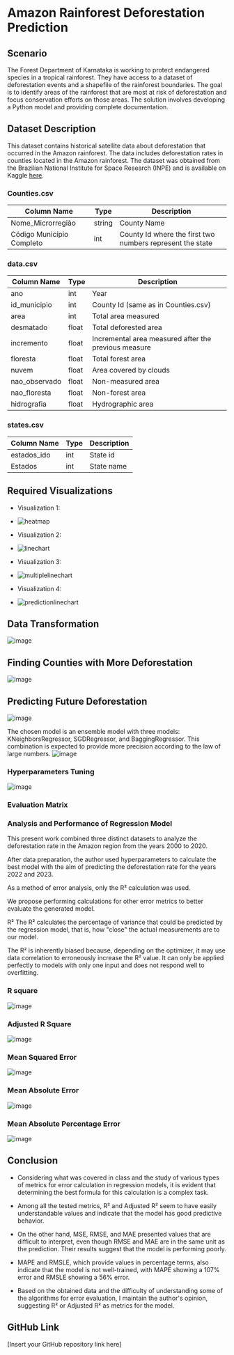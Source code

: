 # Amazon Rainforest Deforestation Prediction

## Scenario

The Forest Department of Karnataka is working to protect endangered species in a tropical rainforest. They have access to a dataset of deforestation events and a shapefile of the rainforest boundaries. The goal is to identify areas of the rainforest that are most at risk of deforestation and focus conservation efforts on those areas. The solution involves developing a Python model and providing complete documentation.

## Dataset Description

This dataset contains historical satellite data about deforestation that occurred in the Amazon rainforest. The data includes deforestation rates in counties located in the Amazon rainforest. The dataset was obtained from the Brazilian National Institute for Space Research (INPE) and is available on Kaggle [here](https://www.kaggle.com/datasets/diegosilvadefrana/brazilian-deforestation-from-2000-to-2021).

### Counties.csv

| Column Name               | Type  | Description                                               |
| ------------------------- | ----- | --------------------------------------------------------- |
| Nome_Microrregião         | string| County Name                                               |
| Código Município Completo | int   | County Id where the first two numbers represent the state |

### data.csv

| Column Name   | Type   | Description                                            |
| --------------| ------ | ------------------------------------------------------ |
| ano           | int    | Year                                                   |
| id_municipio  | int    | County Id (same as in Counties.csv)                    |
| area          | int    | Total area measured                                    |
| desmatado     | float  | Total deforested area                                  |
| incremento    | float  | Incremental area measured after the previous measure   |
| floresta      | float  | Total forest area                                      |
| nuvem         | float  | Area covered by clouds                                 |
| nao_observado | float  | Non-measured area                                      |
| nao_floresta  | float  | Non-forest area                                        |
| hidrografia   | float  | Hydrographic area                                      |

### states.csv

| Column Name | Type | Description   |
| ------------| ---- | ------------- |
| estados_ido | int  | State id      |
| Estados     | int  | State name    |

## Required Visualizations

- Visualization 1:
- ![heatmap](https://github.com/AbhishekGit23/National-Remote-Sensing-Centre-Internship/assets/123490715/175e3535-dc6c-4603-a855-531600a9af5d)

- Visualization 2:
- ![linechart](https://github.com/AbhishekGit23/National-Remote-Sensing-Centre-Internship/assets/123490715/6c38df5b-1302-4c02-87a5-40929ec7c461)

- Visualization 3:
- ![multiplelinechart](https://github.com/AbhishekGit23/National-Remote-Sensing-Centre-Internship/assets/123490715/6f1a9d35-2a0d-4ccf-b307-4644ce570b62)

- Visualization 4:
- ![predictionlinechart](https://github.com/AbhishekGit23/National-Remote-Sensing-Centre-Internship/assets/123490715/fbd9c954-3d73-4969-8a31-d8672ec46557)


## Data Transformation
![image](https://github.com/AbhishekGit23/National-Remote-Sensing-Centre-Internship/assets/123490715/390c3896-233a-4a85-8fcb-d714909165da)


## Finding Counties with More Deforestation
![image](https://github.com/AbhishekGit23/National-Remote-Sensing-Centre-Internship/assets/123490715/1e8d9af2-6147-4d9e-a547-8b2c7633e1ef)


## Predicting Future Deforestation
![image](https://github.com/AbhishekGit23/National-Remote-Sensing-Centre-Internship/assets/123490715/b05ee21c-41df-47c4-89c4-ed171c33c0a3)

The chosen model is an ensemble model with three models: KNeighborsRegressor, SGDRegressor, and BaggingRegressor. This combination is expected to provide more precision according to the law of large numbers.
![image](https://github.com/AbhishekGit23/National-Remote-Sensing-Centre-Internship/assets/123490715/d68f249a-580f-44a0-ae56-b1bd3d5f1eea)

### Hyperparameters Tuning

![image](https://github.com/AbhishekGit23/National-Remote-Sensing-Centre-Internship/assets/123490715/709c3198-975f-4c83-9d30-e4ad7fc66ec9)


### Evaluation Matrix
### Analysis and Performance of Regression Model
This present work combined three distinct datasets to analyze the deforestation rate in the Amazon region from the years 2000 to 2020.

After data preparation, the author used hyperparameters to calculate the best model with the aim of predicting the deforestation rate for the years 2022 and 2023.

As a method of error analysis, only the R² calculation was used.

We propose performing calculations for other error metrics to better evaluate the generated model.

R² The R² calculates the percentage of variance that could be predicted by the regression model, that is, how "close" the actual measurements are to our model.

The R² is inherently biased because, depending on the optimizer, it may use data correlation to erroneously increase the R² value. It can only be applied perfectly to models with only one input and does not respond well to overfitting.
### R square 
![image](https://github.com/AbhishekGit23/National-Remote-Sensing-Centre-Internship/assets/123490715/f51f53fe-e338-4195-ad99-365975b96bb9)
### Adjusted R Square
 ![image](https://github.com/AbhishekGit23/National-Remote-Sensing-Centre-Internship/assets/123490715/8a2c636f-c908-4475-9fcb-77e393305be3)
### Mean Squared Error
![image](https://github.com/AbhishekGit23/National-Remote-Sensing-Centre-Internship/assets/123490715/afa5e62a-c1a2-49ea-8da8-25b166b98916)
### Mean Absolute Error
![image](https://github.com/AbhishekGit23/National-Remote-Sensing-Centre-Internship/assets/123490715/c8bcc9ed-ce3d-4f2a-9056-16adb22f45ab)
### Mean Absolute Percentage Error
![image](https://github.com/AbhishekGit23/National-Remote-Sensing-Centre-Internship/assets/123490715/cdfd7f50-c57f-4556-83b1-79c285cbd7f5)


## Conclusion

- Considering what was covered in class and the study of various types of metrics for error calculation in regression models, it is evident that determining the best formula for this calculation is a complex task.

- Among all the tested metrics, R² and Adjusted R² seem to have easily understandable values and indicate that the model has good predictive behavior.

- On the other hand, MSE, RMSE, and MAE presented values that are difficult to interpret, even though RMSE and MAE are in the same unit as the prediction. Their results suggest that the model is performing poorly.

- MAPE and RMSLE, which provide values in percentage terms, also indicate that the model is not well-trained, with MAPE showing a 107% error and RMSLE showing a 56% error.

- Based on the obtained data and the difficulty of understanding some of the algorithms for error evaluation, I maintain the author's opinion, suggesting R² or Adjusted R² as metrics for the model.

## GitHub Link

[Insert your GitHub repository link here]

